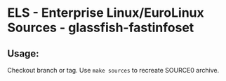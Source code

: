 # ELS - Enterprise Linux/EuroLinux Sources - glassfish-fastinfoset
 
## Usage:
  Checkout branch or tag. Use `make sources` to recreate  SOURCE0 archive.
